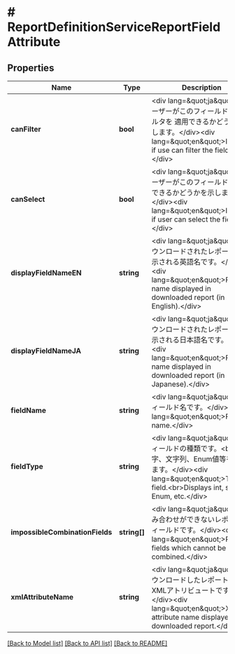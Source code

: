# # ReportDefinitionServiceReportFieldAttribute

## Properties

Name | Type | Description | Notes
------------ | ------------- | ------------- | -------------
**canFilter** | **bool** | &lt;div lang&#x3D;\&quot;ja\&quot;&gt;ユーザーがこのフィールドにフィルタを 適用できるかどうかを示します。&lt;/div&gt;&lt;div lang&#x3D;\&quot;en\&quot;&gt;Indicate if use can filter the fields.&lt;/div&gt; | [optional] 
**canSelect** | **bool** | &lt;div lang&#x3D;\&quot;ja\&quot;&gt;ユーザーがこのフィールドを 選択できるかどうかを示します。&lt;/div&gt;&lt;div lang&#x3D;\&quot;en\&quot;&gt;Indicate if user can select the fields.&lt;/div&gt; | [optional] 
**displayFieldNameEN** | **string** | &lt;div lang&#x3D;\&quot;ja\&quot;&gt;ダウンロードされたレポートに 表示される英語名です。&lt;/div&gt;&lt;div lang&#x3D;\&quot;en\&quot;&gt;Field name displayed in downloaded report (in English).&lt;/div&gt; | [optional] 
**displayFieldNameJA** | **string** | &lt;div lang&#x3D;\&quot;ja\&quot;&gt;ダウンロードされたレポートに 表示される日本語名です。&lt;/div&gt;&lt;div lang&#x3D;\&quot;en\&quot;&gt;Field name displayed in downloaded report (in Japanese).&lt;/div&gt; | [optional] 
**fieldName** | **string** | &lt;div lang&#x3D;\&quot;ja\&quot;&gt;フィールド名です。&lt;/div&gt;&lt;div lang&#x3D;\&quot;en\&quot;&gt;Field name.&lt;/div&gt; | [optional] 
**fieldType** | **string** | &lt;div lang&#x3D;\&quot;ja\&quot;&gt;フィールドの種類です。&lt;br&gt;数字、文字列、Enum値等を表します。&lt;/div&gt;&lt;div lang&#x3D;\&quot;en\&quot;&gt;Type of field.&lt;br&gt;Displays int, string, Enum, etc.&lt;/div&gt; | [optional] 
**impossibleCombinationFields** | **string[]** | &lt;div lang&#x3D;\&quot;ja\&quot;&gt;組み合わせができないレポートフィールドです。&lt;/div&gt;&lt;div lang&#x3D;\&quot;en\&quot;&gt;Report fields which cannot be combined.&lt;/div&gt; | [optional] 
**xmlAttributeName** | **string** | &lt;div lang&#x3D;\&quot;ja\&quot;&gt;ダウンロードしたレポートの XMLアトリビュートです。&lt;/div&gt;&lt;div lang&#x3D;\&quot;en\&quot;&gt;XML attribute name displayed in downloaded report.&lt;/div&gt; | [optional] 

[[Back to Model list]](../../README.md#documentation-for-models) [[Back to API list]](../../README.md#documentation-for-api-endpoints) [[Back to README]](../../README.md)



